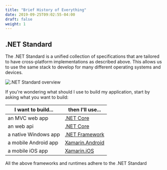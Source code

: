```yaml
---
title: "Brief History of Everything"
date: 2019-09-25T09:02:55-04:00
draft: false
weight: 1
---
```


## .NET Standard

The .NET Standard is a unified collection of specifications that are tailored to have cross-platform implementations 
as described above. This allows us to use the same stack to develop for many different operating systems and devices.

![.NET Standard overview](/images/NET-standard.png)

If you're wondering what should I use to build my application, start by asking what you want to build:

|I want to build...|then I'll use...|
|------------------|----------------|
|an MVC web app         |[.NET Core]((https://docs.microsoft.com/en-us/dotnet/core/))|
|an web api             |[.NET Core]((https://docs.microsoft.com/en-us/dotnet/core/))|
|a native Windows app   |[.NET Framework](https://dotnet.microsoft.com/download/dotnet-framework)|
|a mobile Android app   |[Xamarin.Android](https://docs.microsoft.com/en-us/xamarin/android/index)|
|a mobile iOS app       |[Xamarin.iOS](https://docs.microsoft.com/en-us/xamarin/ios/index)|

All the above frameworks and runtimes adhere to the .NET Standard
